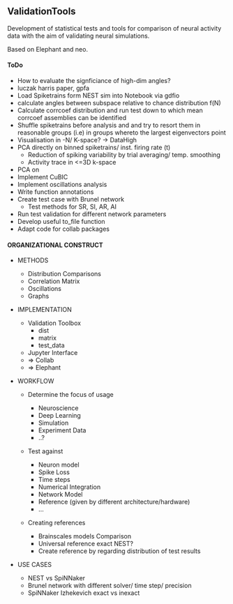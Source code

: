 ## ValidationTools
Development of statistical tests and tools for comparison of neural activity data with the aim of validating neural simulations.

Based on Elephant and neo.


#### ToDo

+ How to evaluate the signficiance of high-dim angles?
+ luczak harris paper, gpfa
+ Load Spiketrains form NEST sim into Notebook via gdfio
+ calculate angles between subspace relative to chance distribution f(N)
+ Calculate corrcoef distribution
  and run test down to which mean corrcoef
  assemblies can be identified
+ Shuffle spiketrains before analysis and
  and try to resort them in reasonable groups
  (i.e) in groups whereto the largest eigenvectors point
+ Visualisation in -N/ K-space? -> DataHigh
+ PCA directly on binned spiketrains/ inst. firing rate (t)
    + Reduction of spiking variability by trial averaging/ temp. smoothing
    + Activity trace in <=3D k-space
+ PCA on 
+ Implement CuBIC
+ Implement oscillations analysis
+ Write function annotations
+ Create test case with Brunel network
    + Test methods for SR, SI, AR, AI
+ Run test validation for different network parameters
+ Develop useful to_file function
+ Adapt code for collab packages



#### ORGANIZATIONAL CONSTRUCT

* METHODS

    + Distribution Comparisons
    + Correlation Matrix
    + Oscillations
    + Graphs

* IMPLEMENTATION

    + Validation Toolbox
        + dist
        + matrix
        + test_data
    + Jupyter Interface
    + => Collab
    + => Elephant

* WORKFLOW

    + Determine the focus of usage
        + Neuroscience
        + Deep Learning
        + Simulation
        + Experiment Data
        + ..?
        
    + Test against    
        + Neuron model
        + Spike Loss
        + Time steps
        + Numerical Integration
        + Network Model
        + Reference 
        (given by different architecture/hardware)
        + ...

    + Creating references
         + Brainscales models Comparison
         + Universal reference exact NEST?
         + Create reference by regarding distribution of test results

* USE CASES

    + NEST vs SpiNNaker
    + Brunel network with different solver/ time step/ precision
    + SpiNNaker Izhekevich exact vs inexact